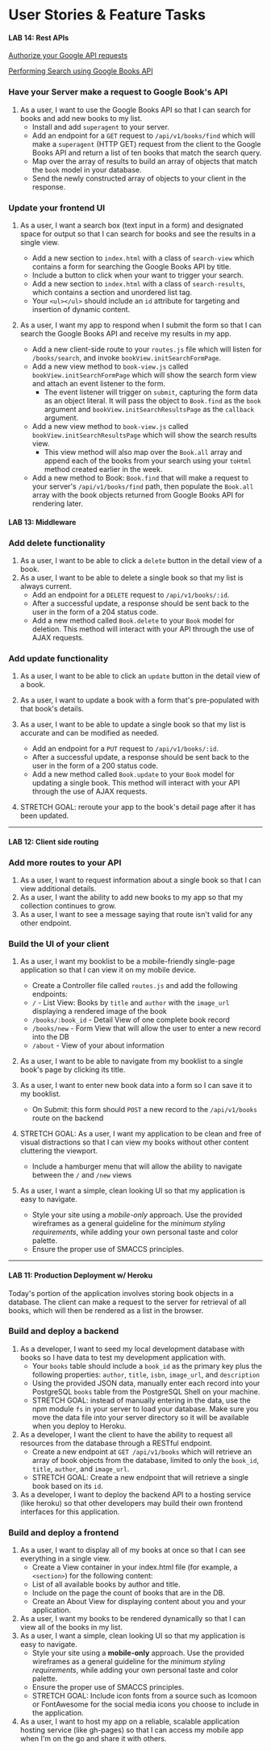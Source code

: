 # User Stories & Feature Tasks

#### LAB 14: Rest APIs

[Authorize your Google API requests](https://developers.google.com/books/docs/v1/using#auth)

[Performing Search using Google Books API](https://developers.google.com/books/docs/v1/using#PerformingSearch)

### Have your Server make a request to Google Book's API
1. As a user, I want to use the Google Books API so that I can search for books and add new books to my list.
    - Install and add `superagent` to your server.
    - Add an endpoint for a `GET` request to `/api/v1/books/find` which will make  a `superagent` (HTTP GET) request from the client to the Google Books API and return a list of ten books that match the search query.
    - Map over the array of results to build an array of objects that match the `book` model in your database.
    - Send the newly constructed array of objects to your client in the response.

### Update your frontend UI
1. As a user, I want a search box (text input in a form) and designated space for output so that I can search for books and see the results in a single view.
    - Add a new section to `index.html` with a class of `search-view` which contains a form for searching the Google Books API by title.
    - Include a button to click when your want to trigger your search.
    - Add a new section to `index.html` with a class of `search-results`, which contains a section and unordered list tag.
    - Your `<ul></ul>` should include an `id` attribute for targeting and insertion of dynamic content.

1. As a user, I want my app to respond when I submit the form so that I can search the Google Books API and receive my results in my app.
    - Add a new client-side route to your `routes.js` file which will listen for `/books/search`, and invoke `bookView.initSearchFormPage`.
    - Add a new view method to `book-view.js` called `bookView.initSearchFormPage` which will show the search form view and attach an event listener to the form.
        - The event listener will trigger on `submit`, capturing the form data as an object literal. It will pass the object to `Book.find` as the `book` argument and `bookView.initSearchResultsPage` as the `callback` argument.
    - Add a new view method to `book-view.js` called `bookView.initSearchResultsPage` which will show the search results view.
        - This view method will also map over the `Book.all` array and append each of the books from your search using your `toHtml` method created earlier in the week.
    - Add a new method to Book: `Book.find` that will make a request to your server's `/api/v1/books/find` path, then populate the `Book.all` array with the book objects returned from Google Books API for rendering later.

#### LAB 13: Middleware

### Add delete functionality
1. As a user, I want to be able to click a `delete` button in the detail view of a book.
1. As a user, I want to be able to delete a single book so that my list is always current.
    - Add an endpoint for a `DELETE` request to `/api/v1/books/:id`.
    - After a successful update, a response should be sent back to the user in the form of a 204 status code.
    - Add a new method called `Book.delete` to your `Book` model for deletion. This method will interact with your API through the use of AJAX requests.

### Add update functionality
1. As a user, I want to be able to click an `update` button in the detail view of a book.
1. As a user, I want to update a book with a form that's pre-populated with that book's details. 
1. As a user, I want to be able to update a single book so that my list is accurate and can be modified as needed.
    - Add an endpoint for a `PUT` request to `/api/v1/books/:id`.
    - After a successful update, a response should be sent back to the user in the form of a 200 status code.
    - Add a new method called `Book.update` to your `Book` model for updating a single book. This method will interact with your API through the use of AJAX requests.
    
1. STRETCH GOAL: reroute your app to the book's detail page after it has been updated.

--- 

#### LAB 12: Client side routing

### Add more routes to your API
1. As a user, I want to request information about a single book so that I can view additional details.
1. As a user, I want the ability to add new books to my app so that my collection continues to grow.
1. As a user, I want to see a message saying that route isn't valid for any other endpoint. 

### Build the UI of your client
1. As a user, I want my booklist to be a mobile-friendly single-page application so that I can view it on my mobile device.
    - Create a Controller file called `routes.js` and add the following endpoints:
    - `/` - List View: Books by `title` and `author` with the `image_url` displaying a rendered image of the book
    - `/books/:book_id` - Detail View of one complete book record
    - `/books/new` - Form View that will allow the user to enter a new record into the DB
    - `/about` - View of your about information
1. As a user, I want to be able to navigate from my booklist to a single book's page by clicking its title.
1. As a user, I want to enter new book data into a form so I can save it to my booklist.
    - On Submit: this form should `POST` a new record to the `/api/v1/books` route on the backend
1. STRETCH GOAL: As a user, I want my application to be clean and free of visual distractions so that I can view my books without other content cluttering the viewport.
    - Include a hamburger menu that will allow the ability to navigate between the `/` and `/new` views
1. As a user, I want a simple, clean looking UI so that my application is easy to navigate.

    - Style your site using a *mobile-only* approach. Use the provided wireframes as a general guideline for the _minimum styling requirements_, while adding your own personal taste and color palette.
    - Ensure the proper use of SMACCS principles.

---

#### LAB 11: Production Deployment w/ Heroku
Today's portion of the application involves storing book objects in a database. The client can make a request to the server for retrieval of all books, which will then be rendered as a list in the browser.

### Build and deploy a backend
1. As a developer, I want to seed my local development database with books so I have data to test my development application with.
    - Your `books` table should include a `book_id` as the primary key plus the following properties: `author`, `title`, `isbn`, `image_url`, and `description`
    - Using the provided JSON data, manually enter each record into your PostgreSQL `books` table from the PostgreSQL Shell on your machine.
    - STRETCH GOAL: instead of manually entering in the data, use the npm module `fs` in your server to load your database. Make sure you move the data file into your server directory so it will be available when you deploy to Heroku.
1. As a developer, I want the client to have the ability to request all resources from the database through a RESTful endpoint.
    - Create a new endpoint at `GET /api/v1/books` which will retrieve an array of book objects from the database, limited to only the `book_id`, `title`, `author`, and `image_url`.
    - STRETCH GOAL: Create a new endpoint that will retrieve a single book based on its `id`.
1. As a developer, I want to deploy the backend API to a hosting service (like heroku) so that other developers may build their own frontend interfaces for this application.
### Build and deploy a frontend
1. As a user, I want to display all of my books at once so that I can see everything in a single view.
    - Create a View container in your index.html file (for example, a `<section>`) for the following content:
    - List of all available books by author and title.
    - Include on the page the count of books that are in the DB.
    - Create an About View for displaying content about you and your application.
1. As a user, I want my books to be rendered dynamically so that I can view all of the books in my list.
1. As a user, I want a simple, clean looking UI so that my application is easy to navigate.
    - Style your site using a **mobile-only** approach. Use the provided wireframes as a general guideline for the _minimum styling requirements_, while adding your own personal taste and color palette.
    - Ensure the proper use of SMACCS principles.
    - STRETCH GOAL: Include icon fonts from a source such as Icomoon or FontAwesome for the social media icons you choose to include in the application.
1. As a user, I want to host my app on a reliable, scalable application hosting service (like gh-pages) so that I can access my mobile app when I'm on the go and share it with others.
